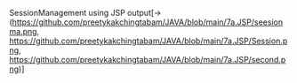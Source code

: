 SessionManagement using JSP  output[->(https://github.com/preetykakchingtabam/JAVA/blob/main/7a.JSP/seesionma.png, https://github.com/preetykakchingtabam/JAVA/blob/main/7a.JSP/Session.png,
https://github.com/preetykakchingtabam/JAVA/blob/main/7a.JSP/second.png)]
